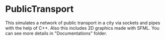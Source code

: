 # PublicTransport
This simulates a network of public transport in a city via sockets and pipes with the help of C++. Also this includes 2D graphics made with SFML.
You can see more details in "Documentations" folder.
